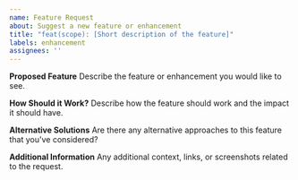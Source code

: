 ```yaml
---
name: Feature Request
about: Suggest a new feature or enhancement
title: "feat(scope): [Short description of the feature]"
labels: enhancement
assignees: ''
---
```


**Proposed Feature**
Describe the feature or enhancement you would like to see.

**How Should it Work?**
Describe how the feature should work and the impact it should have.

**Alternative Solutions**
Are there any alternative approaches to this feature that you've considered?

**Additional Information**
Any additional context, links, or screenshots related to the request.
